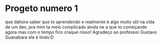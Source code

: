 # Progeto numero 1
que dahora saber que to aprendendo e realmente é algo muito util na 
vida de um dev, pra mim ta meio complicado ainda ne a que to começando 
agora mas com o tempo fico craque nisso!
Agradeço ao professor Gustavo Guanabara ele é lindo:D


